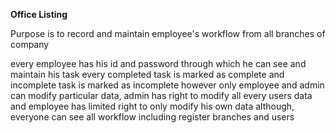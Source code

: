 **Office Listing**

Purpose is to record and maintain employee&#39;s workflow from all branches of company

every employee has his id and password through which he can see and maintain his task every completed task is marked as complete and incomplete task is marked as incomplete however only employee and admin can modify particular data, admin has right to modify all every users data and employee has limited right to only modify his own data although, everyone can see all workflow including register branches and users
